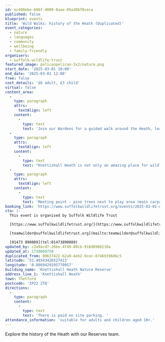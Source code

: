 ```yaml
---
id: ec480ebe-606f-4009-8aae-05a30bf8ceca
published: false
blueprint: events
title: 'Wild Walks: history of the Heath (Duplicated)'
event_categories:
  - nature
  - languages
  - community
  - wellbeing
  - family-friendly
organisers:
  - suffolk-wildlife-trust
featured_image: pelicanpelican-3x2/nature.png
start_date: '2025-03-01 10:00'
end_date: '2025-03-01 12:00'
free: false
cost_details: '£6 adult, £3 child'
virtual: false
content_area:
  -
    type: paragraph
    attrs:
      textAlign: left
    content:
      -
        type: text
        text: 'Join our Wardens for a guided walk around the Heath, learning more about the fascinating history of the site. '
  -
    type: paragraph
    attrs:
      textAlign: left
    content:
      -
        type: text
        text: "Knettishall Heath is not only an amazing place for wildlife, but it also has huge historical interest and over the years, has experienced many different land uses; all of which have had an effect on the site. Find out more about Knettishall's secrets during our guided walk! "
  -
    type: paragraph
    attrs:
      textAlign: left
    content:
      -
        type: text
        text: 'Meeting point - pine trees next to play area (main carpark) -IP22 2TQ'
booking_link: 'https://www.suffolkwildlifetrust.org/events/2025-03-01-wild-walks-history-heath'
cta: |-
  This event is organised by Suffolk Wildlife Trust

  [https://www.suffolkwildlifetrust.org/](https://www.suffolkwildlifetrust.org/)

  [teamwilder@suffolkwildlifetrust.org](mailto:teamwilder@suffolkwildlifetrust.org)

  [01473 890089](tel:01473890089)
updated_by: c2a9acd7-26be-4f49-89cb-918d0960210a
updated_at: 1738669758
duplicated_from: 89637422-b2a9-4eb2-9cec-8746939686c5
latitude: '52.40343426527413'
longitude: '0.8669429195770957'
building_name: 'Knettishall Heath Nature Reserve'
address_line_1: 'Knettishall Heath'
town: Thetford
postcode: 'IP22 2TQ'
directions:
  -
    type: paragraph
    content:
      -
        type: text
        text: 'There is paid on site parking. '
attendance_information: 'suitable for adults and children aged 10+.'
---
```

Explore the history of the Heath with our Reserves team.